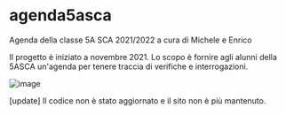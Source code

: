 # agenda5asca
Agenda della classe 5A SCA 2021/2022 a cura di Michele e Enrico

Il progetto è iniziato a novembre 2021. Lo scopo è fornire agli alunni della 5ASCA un'agenda per tenere traccia di verifiche e interrogazioni. 

![image](https://user-images.githubusercontent.com/39926119/146275166-f4f24a2a-ebcd-4632-a7da-d8358033c6ea.png)

[update] Il codice non è stato aggiornato e il sito non è più mantenuto. 
